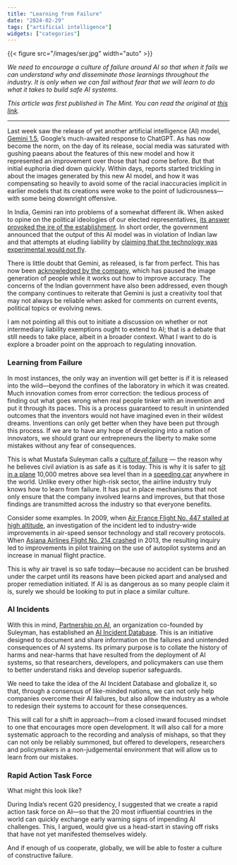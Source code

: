 ```yaml
---
title: "Learning from Failure"
date: "2024-02-29"
tags: ["artificial intelligence"]
widgets: ["categories"]
---
```


{{< figure src="/images/ser.jpg" width="auto" >}}

_We need to encourage a culture of failure around AI so that when it fails we can understand why and disseminate those learnings throughout the industry. It is only when we can fail without fear that we will learn to do what it takes to build safe AI systems._

<!--more-->

_This article was first published in The Mint. You can read the original at [_this link_](https://www.livemint.com/opinion/online-views/an-ai-failure-database-can-help-foster-innovation-safety-11709044940618.html)._

___

Last week saw the release of yet another artificial intelligence (AI) model, [Gemini 1.5](https://deepmind.google/technologies/gemini/), Google’s much-awaited response to ChatGPT. As has now become the norm, on the day of its release, social media was saturated with gushing paeans about the features of this new model and how it represented an improvement over those that had come before. But that initial euphoria died down quickly. Within days, reports started trickling in about the images generated by this new AI model, and how it was compensating so heavily to avoid some of the racial inaccuracies implicit in earlier models that its creations were woke to the point of ludicrousness—with some being downright offensive.

In India, Gemini ran into problems of a somewhat different ilk. When asked to opine on the political ideologies of our elected representatives, [its answer provoked the ire of the establishment](https://www.theguardian.com/world/2024/feb/26/india-confronts-google-over-gemini-ai-tools-fascist-modi-responses). In short order, the government announced that the output of this AI model was in violation of Indian law and that attempts at eluding liability by [claiming that the technology was experimental would not fly](https://www.opindia.com/2024/02/google-gemini-ai-rajeev-chandrasekhar/).

There is little doubt that Gemini, as released, is far from perfect. This has now been [acknowledged by the company](https://blog.google/products/gemini/gemini-image-generation-issue/), which has paused the image generation of people while it works out how to improve accuracy. The concerns of the Indian government have also been addressed, even though the company continues to reiterate that Gemini is just a creativity tool that may not always be reliable when asked for comments on current events, political topics or evolving news. 

I am not pointing all this out to initiate a discussion on whether or not intermediary liability exemptions ought to extend to AI; that is a debate that still needs to take place, albeit in a broader context. What I want to do is explore a broader point on the approach to regulating innovation.

### Learning from Failure

In most instances, the only way an invention will get better is if it is released into the wild—beyond the confines of the laboratory in which it was created. Much innovation comes from error correction: the tedious process of finding out what goes wrong when real people tinker with an invention and put it through its paces. This is a process guaranteed to result in unintended outcomes that the inventors would not have imagined even in their wildest dreams. Inventions can only get better when they have been put through this process. If we are to have any hope of developing into a nation of innovators, we should grant our entrepreneurs the liberty to make some mistakes without any fear of consequences.

This is what Mustafa Suleyman calls a [culture of failure](https://www.goodreads.com/book/show/90590134-the-coming-wave?from_search=true&from_srp=true&qid=Lq2siiF5iA&rank=1) — the reason why he believes civil aviation is as safe as it is today. This is why it is safer to [sit in a plane](https://www.iata.org/en/pressroom/2023-releases/2023-03-07-01/) 10,000 metres above sea level than in a [speeding car](https://www.cdc.gov/injury/features/global-road-safety/index.html) anywhere in the world. Unlike every other high-risk sector, the airline industry truly knows how to learn from failure. It has put in place mechanisms that not only ensure that the company involved learns and improves, but that those findings are transmitted across the industry so that everyone benefits.

Consider some examples. In 2009, when [Air France Flight No. 447 stalled at high altitude](https://www.theguardian.com/world/2022/oct/10/air-france-flight-af477-2009-crash-trial-airbus), an investigation of the incident led to industry-wide improvements in air-speed sensor technology and stall recovery protocols. When [Asiana Airlines Flight No. 214 crashed](https://www.cbsnews.com/feature/the-crash-of-asiana-flight-214/) in 2013, the resulting inquiry led to improvements in pilot training on the use of autopilot systems and an increase in manual flight practice.

This is why air travel is so safe today—because no accident can be brushed under the carpet until its reasons have been picked apart and analysed and proper remediation initiated. If AI is as dangerous as so many people claim it is, surely we should be looking to put in place a similar culture.

### AI Incidents

With this in mind, [Partnership on AI](https://partnershiponai.org/), an organization co-founded by Suleyman, has established an [AI Incident Database](https://incidentdatabase.ai/). This is an initiative designed to document and share information on the failures and unintended consequences of AI systems. Its primary purpose is to collate the history of harms and near-harms that have resulted from the deployment of AI systems, so that researchers, developers, and policymakers can use them to better understand risks and develop superior safeguards.

We need to take the idea of the AI Incident Database and globalize it, so that, through a consensus of like-minded nations, we can not only help companies overcome their AI failures, but also allow the industry as a whole to redesign their systems to account for these consequences. 

This will call for a shift in approach—from a closed inward focused mindset to one that encourages more open development. It will also call for a more systematic approach to the recording and analysis of mishaps, so that they can not only be reliably summoned, but offered to developers, researchers and policymakers in a non-judgemental environment that will allow us to learn from our mistakes.

### Rapid Action Task Force

What might this look like?

During India’s recent G20 presidency, I suggested that we create a rapid action task force on AI—so that the 20 most influential countries in the world can quickly exchange early warning signs of impending AI challenges. This, I argued, would give us a head-start in staving off risks that have not yet manifested themselves widely.

And if enough of us cooperate, globally, we will be able to foster a culture of constructive failure.